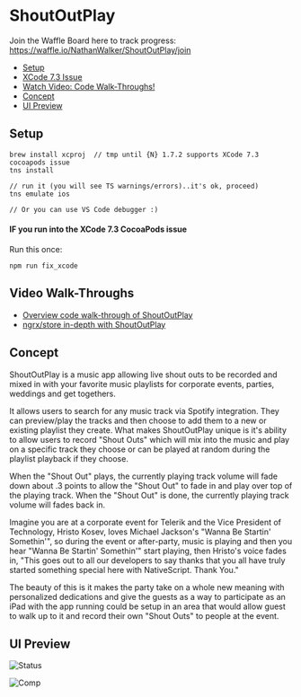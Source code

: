 # ShoutOutPlay

Join the Waffle Board here to track progress:
https://waffle.io/NathanWalker/ShoutOutPlay/join

* [Setup](#setup)
* [XCode 7.3 Issue](#if-you-run-into-the-xcode-73-cocoapods-issue)
* [Watch Video: Code Walk-Throughs!](#video-walk-throughs)
* [Concept](#concept)
* [UI Preview](#ui-preview)

## Setup

```
brew install xcproj  // tmp until {N} 1.7.2 supports XCode 7.3 cocoapods issue
tns install

// run it (you will see TS warnings/errors)..it's ok, proceed)
tns emulate ios

// Or you can use VS Code debugger :)
```

#### IF you run into the XCode 7.3 CocoaPods issue

Run this once:

```
npm run fix_xcode
```

## Video Walk-Throughs

* [Overview code walk-through of ShoutOutPlay](https://www.youtube.com/watch?v=lLLuDpoSS_w)
* [ngrx/store in-depth with ShoutOutPlay](https://www.youtube.com/watch?v=OIcWjVmy2xs)

## Concept

ShoutOutPlay is a music app allowing live shout outs to be recorded and mixed in with your favorite music playlists for corporate events, parties, weddings and get togethers.

It allows users to search for any music track via Spotify integration. They can preview/play the tracks and then choose to add them to a new or existing playlist they create. What makes ShoutOutPlay unique is it's ability to allow users to record "Shout Outs" which will mix into the music and play on a specific track they choose or can be played at random during the playlist playback if they choose.

When the "Shout Out" plays, the currently playing track volume will fade down about .3 points to allow the "Shout Out" to fade in and play over top of the playing track. When the "Shout Out" is done, the currently playing track volume will fades back in.

Imagine you are at a corporate event for Telerik and the Vice President of Technology, Hristo Kosev, loves Michael Jackson's "Wanna Be Startin' Somethin'", so during the event or after-party, music is playing and then you hear "Wanna Be Startin' Somethin'" start playing, then Hristo's voice fades in, "This goes out to all our developers to say thanks that you all have truly started something special here with NativeScript. Thank You."

The beauty of this is it makes the party take on a whole new meaning with personalized dedications and give the guests as a way to participate as an iPad with the app running could be setup in an area that would allow guest to walk up to it and record their own "Shout Outs" to people at the event.

## UI Preview

![Status](https://cdn.filestackcontent.com/RqD32VFSlWM1vLBPrgpg?v=0)

![Comp](https://cdn.filestackcontent.com/NiGHnUhTQuqp4KUxsRlr?v=0)